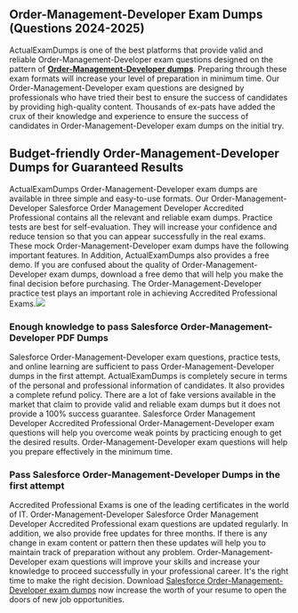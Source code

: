 
## **Order-Management-Developer Exam Dumps (Questions 2024-2025)**
ActualExamDumps is one of the best platforms that provide valid and reliable Order-Management-Developer exam questions designed on the pattern of **[Order-Management-Developer dumps](https://actualexamdumps.com/order-management-developer.html)**. Preparing through these exam formats will increase your level of preparation in minimum time. Our Order-Management-Developer exam questions are designed by professionals who have tried their best to ensure the success of candidates by providing high-quality content. Thousands of ex-pats have added the crux of their knowledge and experience to ensure the success of candidates in Order-Management-Developer exam dumps on the initial try.  

## **Budget-friendly Order-Management-Developer Dumps for Guaranteed Results**

  
ActualExamDumps Order-Management-Developer exam dumps are available in three simple and easy-to-use formats. Our Order-Management-Developer Salesforce Order Management Developer Accredited Professional contains all the relevant and reliable exam dumps. Practice tests are best for self-evaluation. They will increase your confidence and reduce tension so that you can appear successfully in the real exams. These mock Order-Management-Developer exam dumps have the following important features. In Addition, ActualExamDumps also provides a free demo. If you are confused about the quality of Order-Management-Developer exam dumps, download a free demo that will help you make the final decision before purchasing. The Order-Management-Developer practice test plays an important role in achieving Accredited Professional Exams.[![](https://actualexamdumps.com/wp-content/uploads/2024/11/ActualExamDumps.png)](https://actualexamdumps.com/order-management-developer.html)  

### **Enough knowledge to pass Salesforce Order-Management-Developer PDF Dumps**

  
Salesforce Order-Management-Developer exam questions, practice tests, and online learning are sufficient to pass Order-Management-Developer dumps in the first attempt. ActualExamDumps is completely secure in terms of the personal and professional information of candidates. It also provides a complete refund policy. There are a lot of fake versions available in the market that claim to provide valid and reliable exam dumps but it does not provide a 100% success guarantee. Salesforce Order Management Developer Accredited Professional Order-Management-Developer exam questions will help you overcome weak points by practicing enough to get the desired results. Order-Management-Developer exam questions will help you prepare effectively in the minimum time.  

### **Pass Salesforce Order-Management-Developer Dumps in the first attempt**

  
Accredited Professional Exams is one of the leading certificates in the world of IT. Order-Management-Developer Salesforce Order Management Developer Accredited Professional exam questions are updated regularly. In addition, we also provide free updates for three months. If there is any change in exam content or pattern then these updates will help you to maintain track of preparation without any problem. Order-Management-Developer exam questions will improve your skills and increase your knowledge to proceed successfully in your professional career. It's the right time to make the right decision. Download [Salesforce Order-Management-Developer exam dumps](https://actualexamdumps.com/) now increase the worth of your resume to open the doors of new job opportunities.
